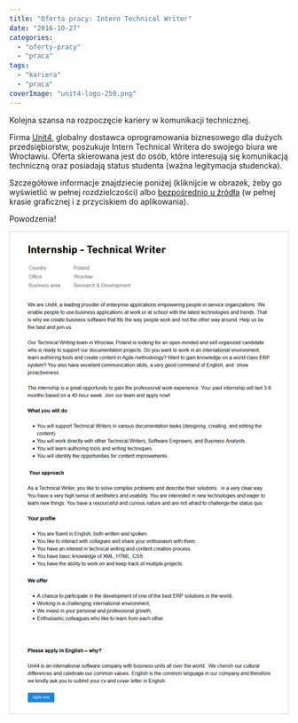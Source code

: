 ```yaml
---
title: "Oferta pracy: Intern Technical Writer"
date: "2016-10-27"
categories:
  - "oferty-pracy"
  - "praca"
tags:
  - "kariera"
  - "praca"
coverImage: "unit4-logo-250.png"
---
```


Kolejna szansa na rozpoczęcie kariery w komunikacji technicznej.

Firma [Unit4](http://www.unit4.com), globalny dostawca oprogramowania biznesowego dla dużych przedsiębiorstw, poszukuje Intern Technical Writera do swojego biura we Wrocławiu. Oferta skierowana jest do osób, które interesują się komunikacją techniczną oraz posiadają status studenta (ważna legitymacja studencka).

Szczegółowe informacje znajdziecie poniżej (kliknijcie w obrazek, żeby go wyświetlić w pełnej rozdzielczości) albo [bezpośrednio u źródła](https://careers.unit4.com/job/internship-technical-writer-276720.html) (w pełnej krasie graficznej i z przyciskiem do aplikowania).

Powodzenia!

[![intern_tech_writer_unit4](images/intern_tech_writer_unit4.png)](http://techwriter.pl/wp-content/uploads/2016/10/intern_tech_writer_unit4.png)
